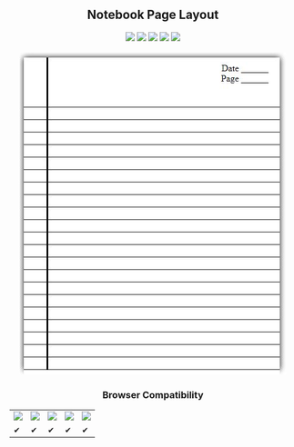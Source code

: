 <h2 align="center"> Notebook Page Layout </h2>
<p align="center">
<img src="https://img.shields.io/badge/Platform-Web-brightgreen.svg" />
<img src="https://img.shields.io/badge/Version-v1.0.1-green.svg" />
<img src="https://img.shields.io/badge/Repo_Size-1_KB-FF69A4.svg" />
<img src="https://img.shields.io/badge/IDE-Sublime-orange.svg" />
<img src="https://img.shields.io/badge/Language-HTML_and_CSS-red.svg" /> <br/> <br/>
<img src="https://github.com/Cm-Champ/Notebook-Page-Layout/blob/master/Preview.JPG" />
</p>
<h3  align="center"> Browser Compatibility </h3>
<table align="center">
  <tr>
    <td> <img src="https://raw.github.com/alrra/browser-logos/master/src/chrome/chrome_48x48.png" /> </td>
    <td> <img src="https://raw.github.com/alrra/browser-logos/master/src/firefox/firefox_48x48.png" /> </td>
    <td> <img src="https://raw.github.com/alrra/browser-logos/master/src/edge/edge_48x48.png" /> </td>
    <td> <img src="https://raw.github.com/alrra/browser-logos/master/src/safari/safari_48x48.png" /> </td>
    <td> <img src="https://raw.github.com/alrra/browser-logos/master/src/opera/opera_48x48.png" /> </td>
  </tr>
  <tr>
    <td> ✔ </td>
    <td> ✔ </td>
    <td> ✔ </td>
    <td> ✔ </td>
    <td> ✔ </td>
  </tr>
</table>
